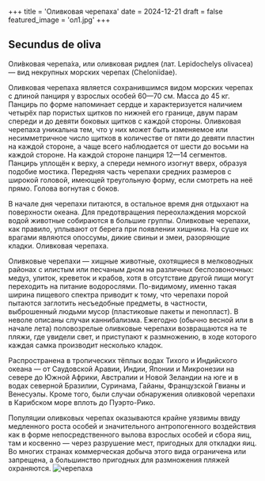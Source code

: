 +++
title = 'Оливковая черепаха'
date = 2024-12-21
draft = false
featured_image = 'ол1.jpg'
+++
## Secundus de oliva

Оли́вковая черепа́ха, или оливковая ридлея (лат. Lepidochelys olivacea) — вид некрупных морских черепах (Cheloniidae).

Оливковая черепаха является сохранившимся видом морских черепах с длиной панциря у взрослых особей 60—70 см. Масса до 45 кг. Панцирь по форме напоминает сердце и характеризуется наличием четырёх пар пористых щитков по нижней его границе, двум парам спереди и до девяти боковых щитков с каждой стороны. Оливковая черепаха уникальна тем, что у них может быть изменяемое или несимметричное число щитков в количестве от пяти до девяти пластин на каждой стороне, а чаще всего наблюдается от шести до восьми на каждой стороне. На каждой стороне панциря 12—14 сегментов. Панцирь уплощён к верху, а спереди немного изогнут вверх, образуя подобие мостика. Передняя часть черепахи средних размеров с широкой головой, имеющей треугольную форму, если смотреть на неё прямо. Голова вогнутая с боков.

В начале дня черепахи питаются, в остальное время дня отдыхают на поверхности океана. Для предотвращения переохлаждения морской водой животные собираются в большие группы. Оливковые черепахи, как правило, уплывают от берега при появлении хищника. На суше их врагами являются опоссумы, дикие свиньи и змеи, разоряющие кладки.
Оливковая черепаха.

Оливковые черепахи — хищные животные, охотящиеся в мелководных районах с илистым или песчаным дном на различных беспозвоночных: медуз, улиток, креветок и крабов, хотя в отсутствие другой пищи могут переходить на питание водорослями. По-видимому, именно такая ширина пищевого спектра приводит к тому, что черепахи порой пытаются заглотить несъедобные предметы, в частности, выброшенный людьми мусор (пластиковые пакеты и пенопласт). В неволе описаны случаи каннибализма. Ежегодно (обычно весной или в начале лета) половозрелые оливковые черепахи возвращаются на те пляжи, где увидели свет, и приступают к размножению, в ходе которого каждая самка производит несколько кладок.

Распространена в тропических тёплых водах Тихого и Индийского океана — от Саудовской Аравии, Индии, Японии и Микронезии на севере до Южной Африки, Австралии и Новой Зеландии на юге и в водах северной Бразилии, Суринама, Гайаны, Французской Гвианы и Венесуэлы. Кроме того, были случаи обнаружения оливковой черепахи в Карибском море вплоть до Пуэрто-Рико.

Популяции оливковых черепах оказываются крайне уязвимы ввиду медленного роста особей и значительного антропогенного воздействия как в форме непосредственного вылова взрослых особей и сбора яиц, там и косвенно — через разрушение мест, пригодных для откладки яиц. Во многих странах коммерческая добыча этого вида ограничена или запрещена, а большинство пригодных для размножения пляжей охраняются. 
![черепаха](https://img2.teletype.in/files/9d/9d69271c-c8f5-412d-9883-94bd47e8e0e1.png)